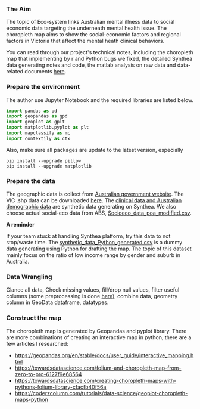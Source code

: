 ### The Aim
The topic of Eco-system links Australian mental illness data to social economic data targeting the underneath mental health issue. The choropleth map aims to show the social-economic factors and regional factors in Victoria that affect the mental heath clinical behaviors. 

You can read through our project's technical notes, including the choropleth map that implementing by r and Python bugs we fixed, the detailed Synthea data generating notes and code, the matlab analysis on raw data and data-related documents [here](https://wehieduau.sharepoint.com/sites/StudentInternGroupatWEHI/Shared%20Documents/Forms/AllItems.aspx?csf=1&web=1&e=nuYayz&cid=19b1b5ac%2D0223%2D4203%2Da521%2D4f50200c0188&FolderCTID=0x0120008FF8F20683AC284798EA496C639CC069&id=%2Fsites%2FStudentInternGroupatWEHI%2FShared%20Documents%2FClinical%20Dashboards%2F2023%20Semester%202%20Technical%20notes&viewid=afd55542%2D8e3a%2D4327%2D95f9%2D63450ae10d2a). 

### Prepare the environment
The author use Jupyter Notebook and the required libraries are listed below.

``` python
import pandas as pd
import geopandas as gpd 
import geoplot as gplt
import matplotlib.pyplot as plt 
import mapclassify as mc
import contextily as ctx
``` 
Also, make sure all packages are update to the latest version, especially 
```
pip install --upgrade pillow
pip install --upgrade matplotlib
```

### Prepare the data

The geographic data is collect from [Australian government website](https://data.gov.au/geoserver/vic-suburb-locality-boundaries-psma-administrative-boundaries/wfs?request=GetFeature&typeName=ckan_af33dd8c_0534_4e18_9245_fc64440f742e&outputFormat=json). The VIC .shp data can be downloaded [here](https://wehieduau.sharepoint.com/:f:/r/sites/StudentInternGroupatWEHI/Shared%20Documents/Clinical%20Dashboards/2023%20Semester%202%20Technical%20notes/Python%20Dashboard%20-%20draft%20data%20used/data/GDA2020?csf=1&web=1&e=FdzQNm).
The [clinical data and Australian demographic data](https://wehieduau.sharepoint.com/:f:/r/sites/StudentInternGroupatWEHI/Shared%20Documents/Clinical%20Dashboards/synthea%202023?csf=1&web=1&e=O3qgY9) are synthetic data generating on Synthea. We also choose actual social-eco data from ABS, [Socioeco_data_poa_modified.csv](https://wehieduau.sharepoint.com/:x:/r/sites/StudentInternGroupatWEHI/Shared%20Documents/Clinical%20Dashboards/2023%20Semester%202%20Technical%20notes/SEIFA%20dataset/Socioeco_data_poa_modified%20.csv?d=w9837d55a5cd143569f557f86b3adfeca&csf=1&web=1&e=16LCbH).

**A reminder**

If your team stuck at handling Synthea platform, try this data to not stop/waste time.
The [synthetic_data_Python_generated.csv](https://wehieduau.sharepoint.com/:x:/r/sites/StudentInternGroupatWEHI/Shared%20Documents/Clinical%20Dashboards/2023%20Semester%202%20Technical%20notes/synthetic_data_Python_generated.csv?d=w462c8ef8e3ba4b978616e4d4bf27f2f1&csf=1&web=1&e=lwyp5I) is a dummy data generating using Python for drafting the map. The topic of this dataset mainly focus on the ratio of low income range by gender and suburb in Australia. 


### Data Wrangling
Glance all data, Check missing values, fill/drop null values, filter useful columns (some preprocessing is done [here](https://github.com/Clinical-Informatics-Collaborative/socio-economic-data/blob/main/Synthea%20data/preprocess.ipynb)), combine data, geometry column in GeoData dataframe, datatypes.


### Construct the map
The choropleth map is generated by Geopandas and pyplot library. There are more combinations of creating an interactive map in python, there are a few articles I researched: 
- https://geopandas.org/en/stable/docs/user_guide/interactive_mapping.html
- https://towardsdatascience.com/folium-and-choropleth-map-from-zero-to-pro-6127f9e68564
- https://towardsdatascience.com/creating-choropleth-maps-with-pythons-folium-library-cfacfb40f56a
- https://coderzcolumn.com/tutorials/data-science/geoplot-choropleth-maps-python

